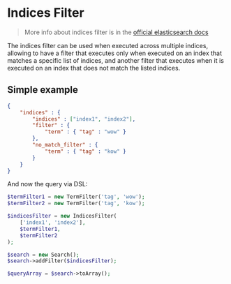 # Indices Filter

> More info about indices filter is in the [official elasticsearch docs][1]

The indices filter can be used when executed across multiple indices,
allowing to have a filter that executes only when executed on an index
that matches a specific list of indices, and another filter that
executes when it is executed on an index that does not match the listed
indices.

## Simple example

```JSON
{
    "indices" : {
        "indices" : ["index1", "index2"],
        "filter" : {
            "term" : { "tag" : "wow" }
        },
        "no_match_filter" : {
            "term" : { "tag" : "kow" }
        }
    }
}
```

And now the query via DSL:

```php
$termFilter1 = new TermFilter('tag', 'wow');
$termFilter2 = new TermFilter('tag', 'kow');

$indicesFilter = new IndicesFilter(
    ['index1', 'index2'],
    $termFilter1,
    $termFilter2
);

$search = new Search();
$search->addFilter($indicesFilter);

$queryArray = $search->toArray();
```

[1]: https://www.elastic.co/guide/en/elasticsearch/reference/current/query-dsl-indices-filter.html
